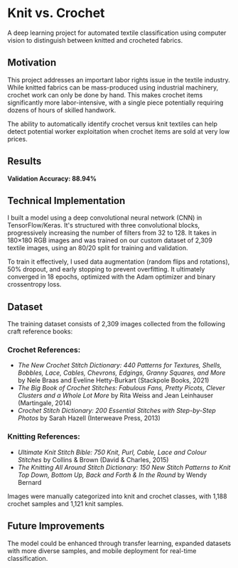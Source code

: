 # Knit vs. Crochet

A deep learning project for automated textile classification using computer vision to distinguish between knitted and crocheted fabrics.

## Motivation

This project addresses an important labor rights issue in the textile industry. While knitted fabrics can be mass-produced using industrial machinery, crochet work can only be done by hand. This makes crochet items significantly more labor-intensive, with a single piece potentially requiring dozens of hours of skilled handwork.

The ability to automatically identify crochet versus knit textiles can help detect potential worker exploitation when crochet items are sold at very low prices.

## Results

**Validation Accuracy: 88.94%**

## Technical Implementation

I built a model using a deep convolutional neural network (CNN) in TensorFlow/Keras. It's structured with three convolutional blocks, progressively increasing the number of filters from 32 to 128. It takes in 180×180 RGB images and was trained on our custom dataset of 2,309 textile images, using an 80/20 split for training and validation.

To train it effectively, I used data augmentation (random flips and rotations), 50% dropout, and early stopping to prevent overfitting. It ultimately converged in 18 epochs, optimized with the Adam optimizer and binary crossentropy loss.

## Dataset
The training dataset consists of 2,309 images collected from the following craft reference books:

### Crochet References:
- *The New Crochet Stitch Dictionary: 440 Patterns for Textures, Shells, Bobbles, Lace, Cables, Chevrons, Edgings, Granny Squares, and More* by Nele Braas and Eveline Hetty-Burkart (Stackpole Books, 2021)
- *The Big Book of Crochet Stitches: Fabulous Fans, Pretty Picots, Clever Clusters and a Whole Lot More* by Rita Weiss and Jean Leinhauser (Martingale, 2014)
- *Crochet Stitch Dictionary: 200 Essential Stitches with Step-by-Step Photos* by Sarah Hazell (Interweave Press, 2013)

### Knitting References:
- *Ultimate Knit Stitch Bible: 750 Knit, Purl, Cable, Lace and Colour Stitches* by Collins & Brown (David & Charles, 2015)
- *The Knitting All Around Stitch Dictionary: 150 New Stitch Patterns to Knit Top Down, Bottom Up, Back and Forth & In the Round* by Wendy Bernard

Images were manually categorized into knit and crochet classes, with 1,188 crochet samples and 1,121 knit samples.

## Future Improvements

The model could be enhanced through transfer learning, expanded datasets with more diverse samples, and mobile deployment for real-time classification. 

